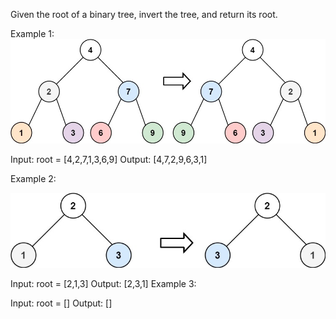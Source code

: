 Given the root of a binary tree, invert the tree, and return its root.

Example 1:
![img.png](img.png)

Input: root = [4,2,7,1,3,6,9]
Output: [4,7,2,9,6,3,1]

Example 2:

![img_1.png](img_1.png)

Input: root = [2,1,3]
Output: [2,3,1]
Example 3:

Input: root = []
Output: []